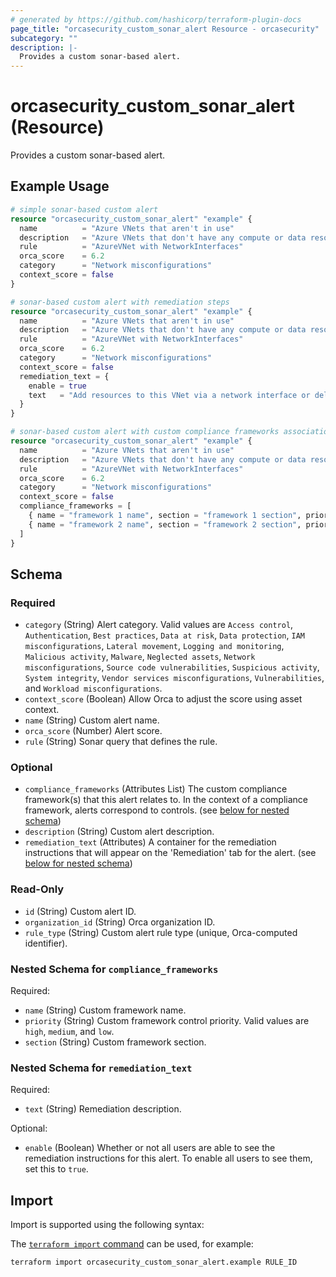```yaml
---
# generated by https://github.com/hashicorp/terraform-plugin-docs
page_title: "orcasecurity_custom_sonar_alert Resource - orcasecurity"
subcategory: ""
description: |-
  Provides a custom sonar-based alert.
---
```


# orcasecurity_custom_sonar_alert (Resource)

Provides a custom sonar-based alert.

## Example Usage

```terraform
# simple sonar-based custom alert
resource "orcasecurity_custom_sonar_alert" "example" {
  name          = "Azure VNets that aren't in use"
  description   = "Azure VNets that don't have any compute or data resources attached to them via NICs."
  rule          = "AzureVNet with NetworkInterfaces"
  orca_score    = 6.2
  category      = "Network misconfigurations"
  context_score = false
}

# sonar-based custom alert with remediation steps
resource "orcasecurity_custom_sonar_alert" "example" {
  name          = "Azure VNets that aren't in use"
  description   = "Azure VNets that don't have any compute or data resources attached to them via NICs."
  rule          = "AzureVNet with NetworkInterfaces"
  orca_score    = 6.2
  category      = "Network misconfigurations"
  context_score = false
  remediation_text = {
    enable = true
    text   = "Add resources to this VNet via a network interface or delete this VNet."
  }
}

# sonar-based custom alert with custom compliance frameworks associations
resource "orcasecurity_custom_sonar_alert" "example" {
  name          = "Azure VNets that aren't in use"
  description   = "Azure VNets that don't have any compute or data resources attached to them via NICs."
  rule          = "AzureVNet with NetworkInterfaces"
  orca_score    = 6.2
  category      = "Network misconfigurations"
  context_score = false
  compliance_frameworks = [
    { name = "framework 1 name", section = "framework 1 section", priority = "low" },
    { name = "framework 2 name", section = "framework 2 section", priority = "medium" }
  ]
}
```

<!-- schema generated by tfplugindocs -->
## Schema

### Required

- `category` (String) Alert category. Valid values are `Access control`, `Authentication`, `Best practices`, `Data at risk`, `Data protection`, `IAM misconfigurations`, `Lateral movement`, `Logging and monitoring`, `Malicious activity`, `Malware`, `Neglected assets`, `Network misconfigurations`, `Source code vulnerabilities`, `Suspicious activity`, `System integrity`, `Vendor services misconfigurations`, `Vulnerabilities`, and `Workload misconfigurations`.
- `context_score` (Boolean) Allow Orca to adjust the score using asset context.
- `name` (String) Custom alert name.
- `orca_score` (Number) Alert score.
- `rule` (String) Sonar query that defines the rule.

### Optional

- `compliance_frameworks` (Attributes List) The custom compliance framework(s) that this alert relates to. In the context of a compliance framework, alerts correspond to controls. (see [below for nested schema](#nestedatt--compliance_frameworks))
- `description` (String) Custom alert description.
- `remediation_text` (Attributes) A container for the remediation instructions that will appear on the 'Remediation' tab for the alert. (see [below for nested schema](#nestedatt--remediation_text))

### Read-Only

- `id` (String) Custom alert ID.
- `organization_id` (String) Orca organization ID.
- `rule_type` (String) Custom alert rule type (unique, Orca-computed identifier).

<a id="nestedatt--compliance_frameworks"></a>
### Nested Schema for `compliance_frameworks`

Required:

- `name` (String) Custom framework name.
- `priority` (String) Custom framework control priority. Valid values are `high`, `medium`, and `low`.
- `section` (String) Custom framework section.


<a id="nestedatt--remediation_text"></a>
### Nested Schema for `remediation_text`

Required:

- `text` (String) Remediation description.

Optional:

- `enable` (Boolean) Whether or not all users are able to see the remediation instructions for this alert. To enable all users to see them, set this to `true`.

## Import

Import is supported using the following syntax:

The [`terraform import` command](https://developer.hashicorp.com/terraform/cli/commands/import) can be used, for example:

```shell
terraform import orcasecurity_custom_sonar_alert.example RULE_ID
```
